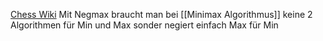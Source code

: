 [Chess Wiki](https://www.chessprogramming.org/Negamax)
Mit Negmax braucht man bei [[Minimax Algorithmus]] keine 2 Algorithmen für Min und Max sonder negiert einfach Max für Min 